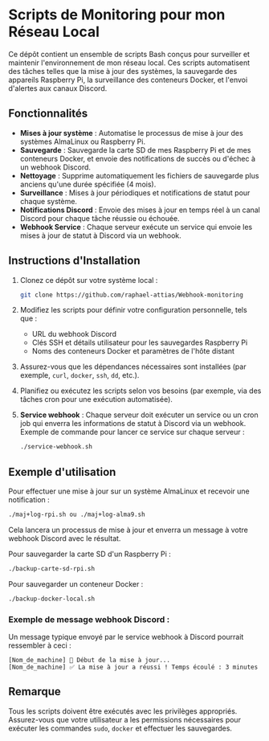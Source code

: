 
# Scripts de Monitoring pour mon Réseau Local

Ce dépôt contient un ensemble de scripts Bash conçus pour surveiller et maintenir l'environnement de mon réseau local. Ces scripts automatisent des tâches telles que la mise à jour des systèmes, la sauvegarde des appareils Raspberry Pi, la surveillance des conteneurs Docker, et l'envoi d'alertes aux canaux Discord.

## Fonctionnalités

- **Mises à jour système** : Automatise le processus de mise à jour des systèmes AlmaLinux ou Raspberry Pi.
- **Sauvegarde** : Sauvegarde la carte SD de mes Raspberry Pi et de mes conteneurs Docker, et envoie des notifications de succès ou d'échec à un webhook Discord.
- **Nettoyage** : Supprime automatiquement les fichiers de sauvegarde plus anciens qu'une durée spécifiée (4 mois).
- **Surveillance** : Mises à jour périodiques et notifications de statut pour chaque système.
- **Notifications Discord** : Envoie des mises à jour en temps réel à un canal Discord pour chaque tâche réussie ou échouée.
- **Webhook Service** : Chaque serveur exécute un service qui envoie les mises à jour de statut à Discord via un webhook.

## Instructions d'Installation

1. Clonez ce dépôt sur votre système local :
   ```bash
   git clone https://github.com/raphael-attias/Webhook-monitoring
   ```

2. Modifiez les scripts pour définir votre configuration personnelle, tels que :
   - URL du webhook Discord
   - Clés SSH et détails utilisateur pour les sauvegardes Raspberry Pi
   - Noms des conteneurs Docker et paramètres de l'hôte distant

3. Assurez-vous que les dépendances nécessaires sont installées (par exemple, `curl`, `docker`, `ssh`, `dd`, etc.).

4. Planifiez ou exécutez les scripts selon vos besoins (par exemple, via des tâches cron pour une exécution automatisée).

5. **Service webhook** : Chaque serveur doit exécuter un service ou un cron job qui enverra les informations de statut à Discord via un webhook. Exemple de commande pour lancer ce service sur chaque serveur :
   ```bash
   ./service-webhook.sh
   ```

## Exemple d'utilisation

Pour effectuer une mise à jour sur un système AlmaLinux et recevoir une notification :
```bash
./maj+log-rpi.sh ou ./maj+log-alma9.sh
```
Cela lancera un processus de mise à jour et enverra un message à votre webhook Discord avec le résultat.

Pour sauvegarder la carte SD d'un Raspberry Pi :
```bash
./backup-carte-sd-rpi.sh
```

Pour sauvegarder un conteneur Docker :
```bash
./backup-docker-local.sh
```

### Exemple de message webhook Discord :
Un message typique envoyé par le service webhook à Discord pourrait ressembler à ceci :

```
[Nom_de_machine] 🔄 Début de la mise à jour...
[Nom_de_machine] ✅ La mise à jour a réussi ! Temps écoulé : 3 minutes
```

## Remarque

Tous les scripts doivent être exécutés avec les privilèges appropriés. Assurez-vous que votre utilisateur a les permissions nécessaires pour exécuter les commandes `sudo`, `docker` et effectuer les sauvegardes.
